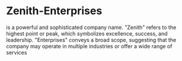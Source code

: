 # Zenith-Enterprises
is a powerful and sophisticated company name. "Zenith" refers to the highest point or peak, which symbolizes excellence, success, and leadership. "Enterprises" conveys a broad scope, suggesting that the company may operate in multiple industries or offer a wide range of services
